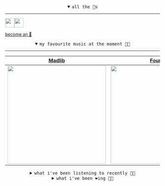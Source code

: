 <details open>

<summary align="center"><samp>all the 🥚s</samp></summary>
<hr />

<a href="https://github.com/pvinis"><img src="https://avatars.githubusercontent.com/u/100233?s=90&v=4" width="30" height="30" /><a href="https://github.com/maxPugh"><img src="https://avatars.githubusercontent.com/u/46350013?s=90&u=52a601eaa2d272b35477d096fe782ebf0a8a1f68&v=4" width="30" height="30" />

<samp><a href="https://github.com/bitttttten/bitttttten/stargazers">become an 🥚</a></samp>

</details>

<details open>

<summary align="center"><samp>my favourite music at the moment 🎵🎶</samp></summary>
<hr />

<!-- toc -->

| [Madlib](https://open.spotify.com/artist/5LhTec3c7dcqBvpLRWbMcf)                                                                                                 | [Four Tet](https://open.spotify.com/artist/7Eu1txygG6nJttLHbZdQOh)                                                                                               | [Boards of Canada](https://open.spotify.com/artist/2VAvhf61GgLYmC6C8anyX1)                                                                                       | [Superorganism](https://open.spotify.com/artist/0Wkm45quqfx3NepJpXDvwE)                                                                                          |
| ---------------------------------------------------------------------------------------------------------------------------------------------------------------- | ---------------------------------------------------------------------------------------------------------------------------------------------------------------- | ---------------------------------------------------------------------------------------------------------------------------------------------------------------- | ---------------------------------------------------------------------------------------------------------------------------------------------------------------- |
| [<img src="https://i.scdn.co/image/e73ab683f7db79f808d05538cc4390b4e5d47804" width="320" height="auto">](https://open.spotify.com/artist/5LhTec3c7dcqBvpLRWbMcf) | [<img src="https://i.scdn.co/image/c68646bdcd569ea787764404081d140d55027f4f" width="320" height="auto">](https://open.spotify.com/artist/7Eu1txygG6nJttLHbZdQOh) | [<img src="https://i.scdn.co/image/c0b33a8d211600d70dcda3077d6a582da34321b0" width="320" height="auto">](https://open.spotify.com/artist/2VAvhf61GgLYmC6C8anyX1) | [<img src="https://i.scdn.co/image/ab2d92455e0a0377a44aa364124321ac9824b1ef" width="320" height="auto">](https://open.spotify.com/artist/0Wkm45quqfx3NepJpXDvwE) |

<!-- tocstop -->

</details>

<details>

<summary align="center"><samp>what i've been listening to recently 🎵🎶</samp></summary>
<hr />

<!-- toc -->

| [So Good At Being in Trouble<br />Unknown Mortal Orchestra](https://open.spotify.com/track/5VarZFY00sO54HErJ3TPCI)                                              | [Andromeda<br />Weyes Blood](https://open.spotify.com/track/51EMSRpNm9Rg5rGViVCczv)                                                                             | [Motion Sickness<br />Phoebe Bridgers](https://open.spotify.com/track/6LxcPUqx6noURdA5qc4BAT)                                                                   | [Marilyn<br />Mount Kimbie, Micachu](https://open.spotify.com/track/5jJPcImQkogKdwsVS36zH7)                                                                     |
| --------------------------------------------------------------------------------------------------------------------------------------------------------------- | --------------------------------------------------------------------------------------------------------------------------------------------------------------- | --------------------------------------------------------------------------------------------------------------------------------------------------------------- | --------------------------------------------------------------------------------------------------------------------------------------------------------------- |
| [<img src="https://i.scdn.co/image/df2456ee1d94778bcc1e92c984dc904e816ca9fd" width="320" height="auto">](https://open.spotify.com/track/5VarZFY00sO54HErJ3TPCI) | [<img src="https://i.scdn.co/image/8416f9615877105bdbaf8e6c69f70f84864f80cf" width="320" height="auto">](https://open.spotify.com/track/51EMSRpNm9Rg5rGViVCczv) | [<img src="https://i.scdn.co/image/1c90d650ee787a51e18e475584b595c9234eac48" width="320" height="auto">](https://open.spotify.com/track/6LxcPUqx6noURdA5qc4BAT) | [<img src="https://i.scdn.co/image/d784215c4b003f30d5622912584f4d21a1030269" width="320" height="auto">](https://open.spotify.com/track/5jJPcImQkogKdwsVS36zH7) |

<!-- tocstop -->

</details>

<details>

<summary align="center"><samp>what i've been ❤️ing 🎵🎶</samp></summary>
<hr />

<!-- toc -->

| [Parallel 7<br />Four Tet](https://open.spotify.com/album/1xrXrgQDQzTlGrDYhX8ikT)                                                                               | [Parallel 6<br />Four Tet](https://open.spotify.com/album/1xrXrgQDQzTlGrDYhX8ikT)                                                                               | [Parallel 4<br />Four Tet](https://open.spotify.com/album/1xrXrgQDQzTlGrDYhX8ikT)                                                                               | [Empty Words<br />Bowery Electric](https://open.spotify.com/album/6jbGBeBtwD05O0EV9RFjlC)                                                                       |
| --------------------------------------------------------------------------------------------------------------------------------------------------------------- | --------------------------------------------------------------------------------------------------------------------------------------------------------------- | --------------------------------------------------------------------------------------------------------------------------------------------------------------- | --------------------------------------------------------------------------------------------------------------------------------------------------------------- |
| [<img src="https://i.scdn.co/image/ab67616d0000b2738ca7b1e049ed737df8e29d5d" width="320" height="auto">](https://open.spotify.com/album/1xrXrgQDQzTlGrDYhX8ikT) | [<img src="https://i.scdn.co/image/ab67616d0000b2738ca7b1e049ed737df8e29d5d" width="320" height="auto">](https://open.spotify.com/album/1xrXrgQDQzTlGrDYhX8ikT) | [<img src="https://i.scdn.co/image/ab67616d0000b2738ca7b1e049ed737df8e29d5d" width="320" height="auto">](https://open.spotify.com/album/1xrXrgQDQzTlGrDYhX8ikT) | [<img src="https://i.scdn.co/image/ab67616d0000b27364ce042e499d23c29de97d4b" width="320" height="auto">](https://open.spotify.com/album/6jbGBeBtwD05O0EV9RFjlC) |

<!-- tocstop -->

</details>
